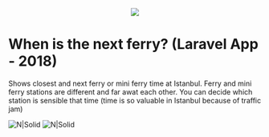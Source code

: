<p align="center"><img src="https://laravel.com/assets/img/components/logo-laravel.svg"></p>

# When is the next ferry? (Laravel App - 2018)

Shows closest and next ferry or mini ferry time at Istanbul. Ferry and mini ferry stations are different and far awat each other. You can decide which station is sensible that time (time is so valuable in Istanbul because of traffic jam)

![N|Solid](https://i.imgyukle.com/2020/10/05/5D2mKc.jpg)
![N|Solid](https://i.imgyukle.com/2020/10/05/5D2GHt.jpg)

